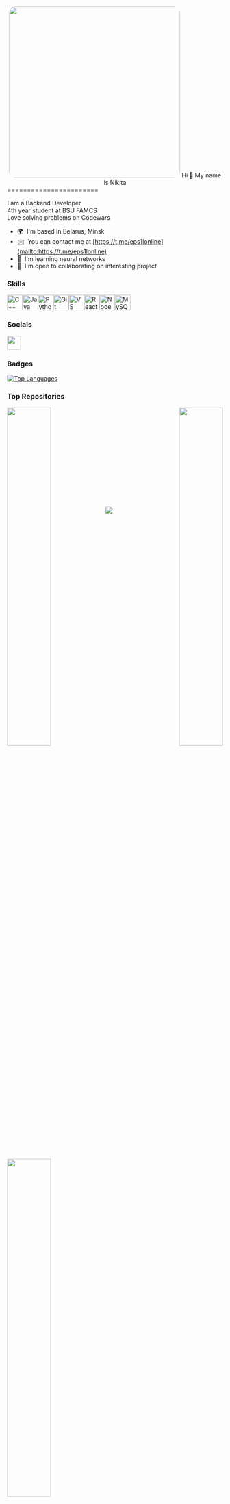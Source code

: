 <div id="header" align="center">
  <img src="https://media1.giphy.com/media/v1.Y2lkPTc5MGI3NjExa2dqYTF4MjhlYTNlZHY3b3hxNjVwMHg2Y2xwOXo3MnZycXd5aXNmbyZlcD12MV9pbnRlcm5hbF9naWZfYnlfaWQmY3Q9Zw/3ohzdXIKl0BjNK2g3m/giphy.gif" width="400" style="border-radius: 15px;" />
  Hi 👋 My name is Nikita
</div>
=======================

I am a Backend Developer  
4th year student at BSU FAMCS  
Love solving problems on Codewars  

* 🌍  I'm based in Belarus, Minsk
* ✉️  You can contact me at [https://t.me/eps1lonline](mailto:https://t.me/eps1lonline)
* 🧠  I'm learning neural networks
* 🤝  I'm open to collaborating on interesting project

### Skills
<p align="left">
<a href="https://docs.microsoft.com/en-us/cpp/?view=msvc-170" target="_blank" rel="noreferrer"><img src="https://raw.githubusercontent.com/danielcranney/readme-generator/main/public/icons/skills/cplusplus-colored.svg" width="36" height="36" alt="C++" /></a><a href="https://www.oracle.com/java/" target="_blank" rel="noreferrer"><img src="https://raw.githubusercontent.com/danielcranney/readme-generator/main/public/icons/skills/java-colored.svg" width="36" height="36" alt="Java" /></a><a href="https://www.python.org/" target="_blank" rel="noreferrer"><img src="https://raw.githubusercontent.com/danielcranney/readme-generator/main/public/icons/skills/python-colored.svg" width="36" height="36" alt="Python" /></a><a href="https://git-scm.com/" target="_blank" rel="noreferrer"><img src="https://raw.githubusercontent.com/danielcranney/readme-generator/main/public/icons/skills/git-colored.svg" width="36" height="36" alt="Git" /></a><a href="https://code.visualstudio.com/" target="_blank" rel="noreferrer"><img src="https://raw.githubusercontent.com/danielcranney/readme-generator/main/public/icons/skills/visualstudiocode.svg" width="36" height="36" alt="VS Code" /></a><a href="https://reactjs.org/" target="_blank" rel="noreferrer"><img src="https://raw.githubusercontent.com/danielcranney/readme-generator/main/public/icons/skills/react-colored.svg" width="36" height="36" alt="React" /></a><a href="https://nodejs.org/en/" target="_blank" rel="noreferrer"><img src="https://raw.githubusercontent.com/danielcranney/readme-generator/main/public/icons/skills/nodejs-colored.svg" width="36" height="36" alt="NodeJS" /></a><a href="https://www.mysql.com/" target="_blank" rel="noreferrer"><img src="https://raw.githubusercontent.com/danielcranney/readme-generator/main/public/icons/skills/mysql-colored.svg" width="36" height="36" alt="MySQL" /></a>
</p>

### Socials
<p align="left"> <a href="https://www.github.com/eps1lonline" target="_blank" rel="noreferrer"> <picture> <source media="(prefers-color-scheme: dark)" srcset="https://raw.githubusercontent.com/danielcranney/readme-generator/main/public/icons/socials/github-dark.svg" /> <source media="(prefers-color-scheme: light)" srcset="https://raw.githubusercontent.com/danielcranney/readme-generator/main/public/icons/socials/github.svg" /> <img src="https://raw.githubusercontent.com/danielcranney/readme-generator/main/public/icons/socials/github.svg" width="32" height="32" /> </picture> </a></p>

### Badges
<a href="https://github.com/eps1lonline" align="left"><img src="https://github-readme-stats.vercel.app/api/top-langs/?username=eps1lonline&langs_count=10&title_color=84cc16&text_color=facc15&icon_color=3382ed&bg_color=181824&hide_border=true&locale=en&custom_title=Top%20%Languages" alt="Top Languages" /></a>

### Top Repositories
<div width="100%" align="center"><a href="https://github.com/eps1lonline/snake_java" align="left"><img align="left" width="45%" src="https://github-readme-stats.vercel.app/api/pin/?username=eps1lonline&repo=snake_java&title_color=84cc16&text_color=facc15&icon_color=3382ed&bg_color=181824&hide_border=true&locale=en" /></a><a href="https://github.com/eps1lonline/tanks_java" align="right"><img align="right" width="45%" src="https://github-readme-stats.vercel.app/api/pin/?username=eps1lonline&repo=tanks_java&title_color=84cc16&text_color=facc15&icon_color=3382ed&bg_color=181824&hide_border=true&locale=en" /></a></div><br /><br /><br /><br /><br /><br /><br />

<br /><br /><br /><br /><br />

<div width="100%" align="center"><a href="https://github.com/eps1lonline/billiard_java" align="left"><img align="left" width="45%" src="https://github-readme-stats.vercel.app/api/pin/?username=eps1lonline&repo=billiard_java&title_color=84cc16&text_color=facc15&icon_color=3382ed&bg_color=181824&hide_border=true&locale=en" /></a></div>

<img src="https://github.r2v.ch/codewars?user=epsilonline"/>

